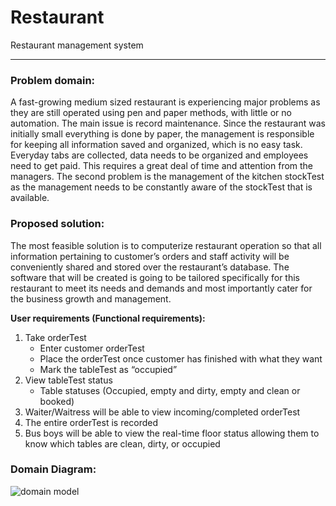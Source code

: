 # Restaurant
Restaurant management system
<hr>

### Problem domain:
A fast-growing medium sized restaurant is experiencing major problems as they are still operated using pen and paper methods, with little or no automation. The main issue is record maintenance. Since the restaurant was initially small everything is done by paper, the management is responsible for keeping all information saved and organized, which is no easy task. Everyday tabs are collected, data needs to be organized and employees need to get paid. This requires a great deal of time and attention from the managers. The second problem is the management of the kitchen stockTest as the management needs to be constantly aware of the stockTest that is available.

### Proposed solution:
The most feasible solution is to computerize restaurant operation so that all information pertaining to customer’s orders and staff activity will be conveniently shared and stored over the restaurant’s database. The software that will be created is going to be tailored specifically for this restaurant to meet its needs and demands and most importantly cater for the business growth and management.

**User requirements (Functional requirements):**
1.	Take orderTest
    - Enter customer orderTest
    - Place the orderTest once customer has finished with what they want
    - Mark the tableTest as “occupied” 
2.	View tableTest status
    - Table statuses (Occupied, empty and dirty, empty and clean or booked)
3.	Waiter/Waitress will be able to view incoming/completed orderTest
4.	The entire orderTest is recorded
5.	Bus boys will be able to view the real-time floor status allowing them to know which tables are clean, dirty, or occupied

### Domain Diagram:
<img src="src/main/java/com/restaurant/Asset/xxx.png" alt="domain model" />
